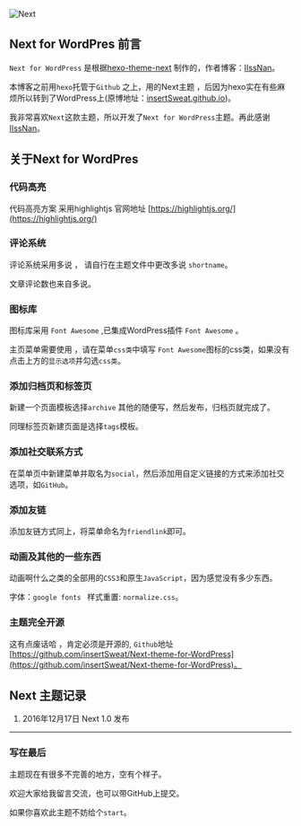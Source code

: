  ![Next](http://www.cquccc.top/wp-content/uploads/2016/12/Next.png)
## Next for WordPres 前言 
`Next for WordPress` 是根据[hexo-theme-next](https://github.com/iissnan/hexo-theme-next) 制作的，作者博客：[IIssNan](http://notes.iissnan.com/)。

本博客之前用`hexo`托管于`Github` 之上，用的Next主题 ，后因为hexo实在有些麻烦所以转到了WordPress上(原博地址：[insertSweat.github.io](http://insertSweat.github.io))。

我非常喜欢`Next`这款主题，所以开发了`Next for WordPress`主题。再此感谢[IIssNan](http://notes.iissnan.com/)。
<!--more-->
## 关于Next for WordPres 
### 代码高亮
代码高亮方案 采用highlightjs 官网地址 [https://highlightjs.org/](https://highlightjs.org/)
### 评论系统
评论系统采用多说 ， 请自行在主题文件中更改多说 `shortname`。

文章评论数也来自多说。
### 图标库
图标库采用 `Font Awesome`  ,已集成WordPress插件 `Font Awesome` 。

主页菜单需要使用 ，请在菜单`css类`中填写 `Font Awesome`图标的css类，如果没有点击上方的`显示选项`并勾选`css类`。
### 添加归档页和标签页
新建一个页面模板选择`archive` 其他的随便写，然后发布，归档页就完成了。

同理标签页新建页面是选择`tags`模板。
### 添加社交联系方式
在菜单页中新建菜单并取名为`social`，然后添加用自定义链接的方式来添加社交选项，如`GitHub`。
### 添加友链
添加友链方式同上，将菜单命名为`friendlink`即可。
### 动画及其他的一些东西
动画啊什么之类的全部用的`CSS3`和原生`JavaScript`，因为感觉没有多少东西。

字体：`google fonts `  样式重置: `normalize.css`。

### 主题完全开源
这有点废话哈 ，肯定必须是开源的, `Github`地址[https://github.com/insertSweat/Next-theme-for-WordPress](https://github.com/insertSweat/Next-theme-for-WordPress)。
## Next 主题记录
1. 2016年12月17日  Next 1.0 发布

----
### 写在最后
主题现在有很多不完善的地方，空有个样子。

欢迎大家给我留言交流，也可以带GitHub上提交。

如果你喜欢此主题不妨给个`start`。 
